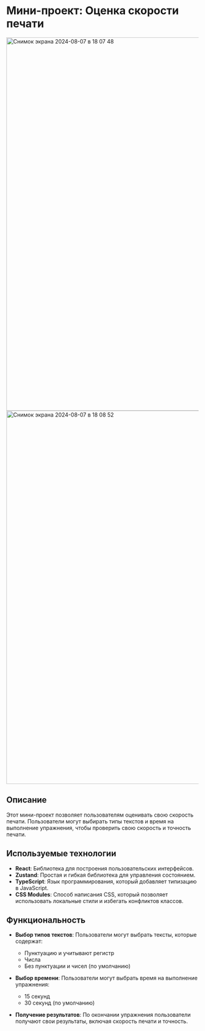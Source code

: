 # Мини-проект: Оценка скорости печати

<img width="975" alt="Снимок экрана 2024-08-07 в 18 07 48" src="https://github.com/user-attachments/assets/7f281b83-a422-4b4c-9460-64ae5e0f8b46">
<img width="975" alt="Снимок экрана 2024-08-07 в 18 08 52" src="https://github.com/user-attachments/assets/27259ce7-56c9-4cc9-8599-c99c81264422">

## Описание

Этот мини-проект позволяет пользователям оценивать свою скорость печати. Пользователи могут выбирать типы текстов и время на выполнение упражнения, чтобы проверить свою скорость и точность печати.

## Используемые технологии

- **React**: Библиотека для построения пользовательских интерфейсов.
- **Zustand**: Простая и гибкая библиотека для управления состоянием.
- **TypeScript**: Язык программирования, который добавляет типизацию в JavaScript.
- **CSS Modules**: Способ написания CSS, который позволяет использовать локальные стили и избегать конфликтов классов.

## Функциональность

- **Выбор типов текстов**: Пользователи могут выбрать тексты, которые содержат:

  - Пунктуацию и учитывают регистр
  - Числа
  - Без пунктуации и чисел (по умолчанию)

- **Выбор времени**: Пользователи могут выбрать время на выполнение упражнения:

  - 15 секунд
  - 30 секунд (по умолчанию)

- **Получение результатов**: По окончании упражнения пользователи получают свои результаты, включая скорость печати и точность.
